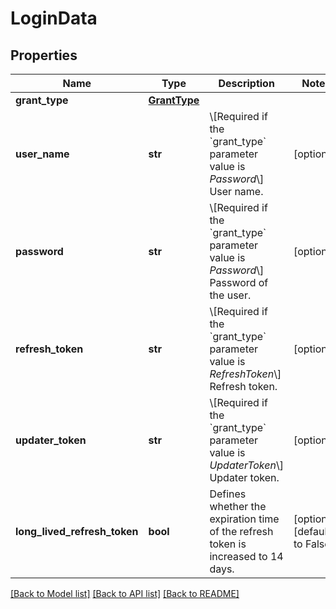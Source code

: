 # LoginData

## Properties
Name | Type | Description | Notes
------------ | ------------- | ------------- | -------------
**grant_type** | [**GrantType**](GrantType.md) |  | 
**user_name** | **str** | \\[Required if the &#x60;grant_type&#x60; parameter value is *Password*\\] User name. | [optional] 
**password** | **str** | \\[Required if the &#x60;grant_type&#x60; parameter value is *Password*\\] Password of the user. | [optional] 
**refresh_token** | **str** | \\[Required if the &#x60;grant_type&#x60; parameter value is *RefreshToken*\\] Refresh token. | [optional] 
**updater_token** | **str** | \\[Required if the &#x60;grant_type&#x60; parameter value is *UpdaterToken*\\] Updater token. | [optional] 
**long_lived_refresh_token** | **bool** | Defines whether the expiration time of the refresh token is increased to 14 days. | [optional] [default to False]

[[Back to Model list]](../README.md#documentation-for-models) [[Back to API list]](../README.md#documentation-for-api-endpoints) [[Back to README]](../README.md)

